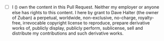 <!--
Zuban is licensed under the AGPL. To allow Zuban to be re-licensed
commercially, contributors must grant full rights to their contributions.
-->

- [ ] I (<Your Name>) own the content in this Pull Request. Neither my employer
  or anyone else has rights to this content. I here by grant to Dave Halter
  (the owner of Zuban) a perpetual, worldwide, non-exclusive, no-charge,
  royalty-free, irrevocable copyright license to reproduce, prepare derivative
  works of, publicly display, publicly perform, sublicense, sell and distribute
  my contributions and such derivative works.
